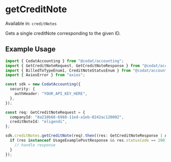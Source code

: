 # getCreditNote
Available in: `creditNotes`

Gets a single creditNote corresponding to the given ID.

## Example Usage
```typescript
import { CodatAccounting } from "@codat/accounting";
import { GetCreditNoteRequest, GetCreditNoteResponse } from "@codat/accounting/dist/sdk/models/operations";
import { BilledToTypeEnum1, CreditNoteStatusEnum } from "@codat/accounting/dist/sdk/models/shared";
import { AxiosError } from "axios";

const sdk = new CodatAccounting({
  security: {
    authHeader: "YOUR_API_KEY_HERE",
  },
});

const req: GetCreditNoteRequest = {
  companyId: "8a210b68-6988-11ed-a1eb-0242ac120002",
  creditNoteId: "eligendi",
};

sdk.creditNotes.getCreditNote(req).then((res: GetCreditNoteResponse | AxiosError) => {
  if (res instanceof UsageExamplePostResponse && res.statusCode == 200) {
    // handle response
  }
});
```
